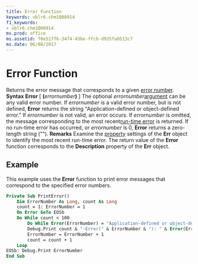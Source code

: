 ```yaml
---
title: Error Function
keywords: vblr6.chm1008914
f1_keywords:
- vblr6.chm1008914
ms.prod: office
ms.assetid: f0e51ff6-34f4-43be-ffcb-d935fa0513c7
ms.date: 06/08/2017
---
```



# Error Function



Returns the error message that corresponds to a given [error number](vbe-glossary.md).
 **Syntax**
 **Error** [ **(**_errornumber_**)** ]
The optional  _errornumber_[argument](vbe-glossary.md) can be any valid error number. If _errornumber_ is a valid error number, but is not defined, **Error** returns the string "Application-defined or object-defined error." If _errornumber_ is not valid, an error occurs. If _errornumber_ is omitted, the message corresponding to the most recent[run-time error](vbe-glossary.md) is returned. If no run-time error has occurred, or _errornumber_ is 0, **Error** returns a zero-length string ("").
 **Remarks**
Examine the [property](vbe-glossary.md) settings of the **Err** object to identify the most recent run-time error. The return value of the **Error** function corresponds to the **Description** property of the **Err** object.

## Example

This example uses the  **Error** function to print error messages that correspond to the specified error numbers.


```vb
Private Sub PrintError()
    Dim ErrorNumber As Long, count As Long
    count = 1: ErrorNumber = 1
    On Error GoTo EOSb
    Do While count < 100
        Do While Error(ErrorNumber) = "Application-defined or object-defined error": ErrorNumber = ErrorNumber + 1: Loop
        Debug.Print count & "-Error(" & ErrorNumber & "): " & Error(ErrorNumber)
        ErrorNumber = ErrorNumber + 1
        count = count + 1
    Loop
EOSb: Debug.Print ErrorNumber
End Sub


```


